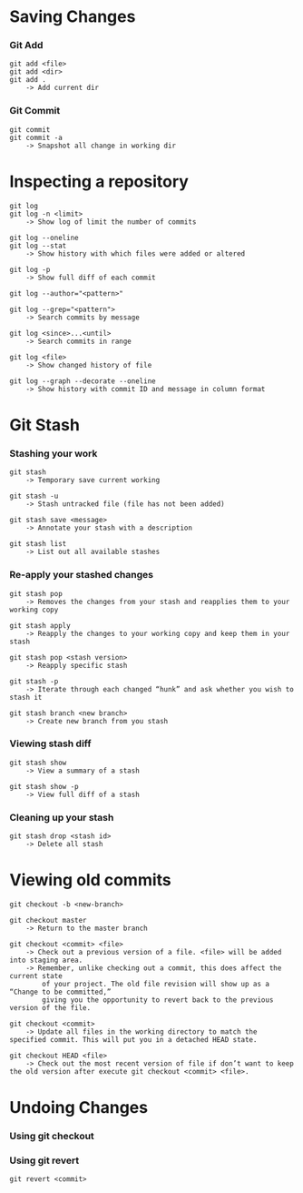 # Saving Changes
### Git Add
	git add <file>
	git add <dir>
	git add . 
		-> Add current dir
### Git Commit
	git commit
	git commit -a 
		-> Snapshot all change in working dir
# Inspecting a repository
	git log
	git log -n <limit>
		-> Show log of limit the number of commits
		
	git log --oneline
	git log --stat 
		-> Show history with which files were added or altered
		
	git log -p 
		-> Show full diff of each commit
		
	git log --author="<pattern>"
	
	git log --grep="<pattern">
		-> Search commits by message
		
	git log <since>...<until> 
		-> Search commits in range
		
	git log <file>
		-> Show changed history of file
		
	git log --graph --decorate --oneline 
		-> Show history with commit ID and message in column format
		
# Git Stash
### Stashing your work
	git stash
		-> Temporary save current working
		
	git stash -u
		-> Stash untracked file (file has not been added)
		
	git stash save <message>
		-> Annotate your stash with a description
		
	git stash list
		-> List out all available stashes
		
### Re-apply your stashed changes
	git stash pop
		-> Removes the changes from your stash and reapplies them to your working copy
		
	git stash apply
		-> Reapply the changes to your working copy and keep them in your stash
	
	git stash pop <stash version>
		-> Reapply specific stash
		
	git stash -p
		-> Iterate through each changed “hunk” and ask whether you wish to stash it
		
	git stash branch <new branch>
		-> Create new branch from you stash
		
### Viewing stash diff
	git stash show
		-> View a summary of a stash
		
	git stash show -p
		-> View full diff of a stash
		
### Cleaning up your stash
	git stash drop <stash id>
		-> Delete all stash

# Viewing old commits
	git checkout -b <new-branch>
	
	git checkout master
		-> Return to the master branch
		
	git checkout <commit> <file>
		-> Check out a previous version of a file. <file> will be added into staging area.
		-> Remember, unlike checking out a commit, this does affect the current state
			of your project. The old file revision will show up as a “Change to be committed,”
			giving you the opportunity to revert back to the previous version of the file.
		
	git checkout <commit>
		-> Update all files in the working directory to match the specified commit. This will put you in a detached HEAD state.
		
	git checkout HEAD <file>
		-> Check out the most recent version of file if don’t want to keep the old version after execute git checkout <commit> <file>.
		
# Undoing Changes
### Using git checkout
### Using git revert
	git revert <commit>
		
	